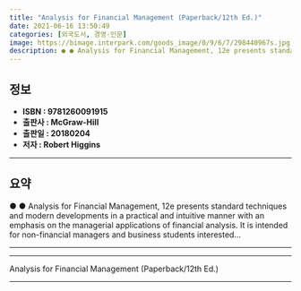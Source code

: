 ```yaml
---
title: "Analysis for Financial Management (Paperback/12th Ed.)"
date: 2021-06-16 13:50:49
categories: [외국도서, 경영-인문]
image: https://bimage.interpark.com/goods_image/0/9/6/7/298440967s.jpg
description: ● ● Analysis for Financial Management, 12e presents standard techniques and modern developments in a practical and intuitive manner with an emphasis on the ma
---
```


## **정보**

- **ISBN : 9781260091915**
- **출판사 : McGraw-Hill**
- **출판일 : 20180204**
- **저자 : Robert Higgins**

------



## **요약**

●  ●  Analysis for Financial Management, 12e presents standard techniques and modern developments in a practical and intuitive manner with an emphasis on the managerial applications of financial analysis. It is intended for non-financial managers and business students interested... 

------



------


Analysis for Financial Management (Paperback/12th Ed.) 

------


